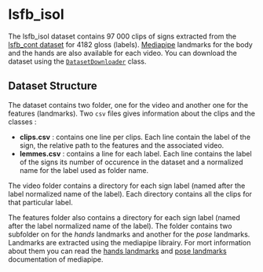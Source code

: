# lsfb_isol

The lsfb_isol dataset contains 97 000 clips of signs extracted from the [lsfb_cont dataset](lsfb_cont.md) for 4182 gloss (labels). [Mediapipe](https://mediapipe.dev/) landmarks for the body and the hands are also available for each video. You can download the dataset using the [`DatasetDownloader`](download.md) class.

## Dataset Structure

The dataset contains two folder, one for the video and another one for the features (landmarks). Two `csv` files gives information about the clips and the classes :
 - **clips.csv** : contains one line per clips. Each line contain the label of the sign, the relative path to the features and the associated video.
 - **lemmes.csv** : contains a line for each label. Each line contains the label of the signs its number of occurence in the dataset and a normalized name for the label used as folder name.

The video folder contains a directory for each sign label (named after the label normalized name of the label). Each directory contains all the clips for that particular label.

The features folder also contains a directory for each sign label (named after the label normalized name of the label). The folder contains two subfolder on for the *hands* landmarks and another for the *pose* landmarks. Landmarks are extracted using the mediapipe librairy. For mort information about them you can read the [hands landmarks](https://google.github.io/mediapipe/solutions/hands.html) and [pose landmarks](https://google.github.io/mediapipe/solutions/holistic.html) documentation of mediapipe.


